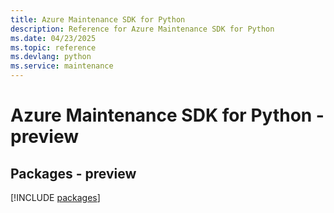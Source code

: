 ```yaml
---
title: Azure Maintenance SDK for Python
description: Reference for Azure Maintenance SDK for Python
ms.date: 04/23/2025
ms.topic: reference
ms.devlang: python
ms.service: maintenance
---
```

# Azure Maintenance SDK for Python - preview
## Packages - preview
[!INCLUDE [packages](maintenance-index.md)]